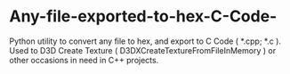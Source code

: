 # Any-file-exported-to-hex-C-Code-
Python utility to convert any file to hex, and export to C Code ( *.cpp; *.c ). Used to D3D Create Texture ( D3DXCreateTextureFromFileInMemory ) or other occasions in need in C++ projects.
